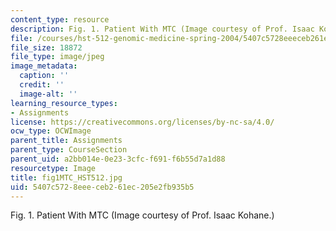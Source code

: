 ```yaml
---
content_type: resource
description: Fig. 1. Patient With MTC (Image courtesy of Prof. Isaac Kohane.)
file: /courses/hst-512-genomic-medicine-spring-2004/5407c5728eeeceb261ec205e2fb935b5_fig1MTC_HST512.jpg
file_size: 18872
file_type: image/jpeg
image_metadata:
  caption: ''
  credit: ''
  image-alt: ''
learning_resource_types:
- Assignments
license: https://creativecommons.org/licenses/by-nc-sa/4.0/
ocw_type: OCWImage
parent_title: Assignments
parent_type: CourseSection
parent_uid: a2bb014e-0e23-3cfc-f691-f6b55d7a1d88
resourcetype: Image
title: fig1MTC_HST512.jpg
uid: 5407c572-8eee-ceb2-61ec-205e2fb935b5
---
```

Fig. 1. Patient With MTC (Image courtesy of Prof. Isaac Kohane.)